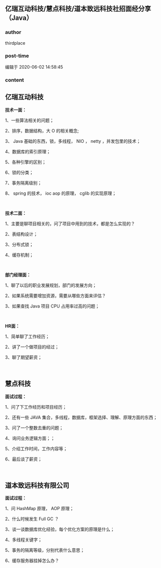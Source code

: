 ## 亿瑞互动科技/慧点科技/道本致远科技社招面经分享（Java）
### author 
thirdplace
### post-time 

编辑于  2020-06-02 14:58:45
### content 
<div class="post-topic-des nc-post-content">
 <h2>
  亿瑞互动科技
 </h2>
 <p>
  <span>
  </span>
 </p>
 <p>
  <strong>
   技术一面：
  </strong>
  <span>
  </span>
 </p>
 <p>
  1、一些算法相关的问题；
  <span>
  </span>
 </p>
 <p>
  2、排序，数据结构，大
  <span>
   O
  </span>
  的相关概念;
 </p>
 <p>
  3、
  <span>
   Java
  </span>
  基础的东西，锁，多线程，
  <span>
   NIO
  </span>
  ，
  <span>
   netty
  </span>
  ，并发包里的技术；
  <span>
  </span>
 </p>
 <p>
  4、数据库的索引原理；
  <span>
  </span>
 </p>
 <p>
  5、各种引擎的区别；
  <span>
  </span>
 </p>
 <p>
  6、锁的分类；
  <span>
  </span>
 </p>
 <p>
  7、事务隔离级别；
  <span>
  </span>
 </p>
 <p>
  8、
  <span>
   spring
  </span>
  的技术，
  <span>
   ioc aop
  </span>
  的原理，
  <span>
   cglib
  </span>
  的实现原理；
  <span>
  </span>
 </p>
 <p>
  <br/>
 </p>
 <p>
  <strong>
   技术二面：
  </strong>
  <span>
  </span>
 </p>
 <p>
  1、主要是聊项目相关的，问了项目中用到的技术，都是怎么实现的？
  <span>
  </span>
 </p>
 <p>
  2、表结构设计；
  <span>
  </span>
 </p>
 <p>
  3、分布式锁；
  <span>
  </span>
 </p>
 <p>
  4、缓存机制；
  <span>
  </span>
 </p>
 <p>
  <br/>
 </p>
 <p>
  <strong>
   部门经理面：
  </strong>
 </p>
 <div>
  1、聊了以后的职业发展规划，部门的发展方向；
 </div>
 <p>
  <span>
  </span>
 </p>
 <p>
  2、如果系统需要增加资源，需要从哪些方面来评估？
  <span>
  </span>
 </p>
 <p>
  3、如果查找
  <span>
   Java
  </span>
  项目
  <span>
   CPU
  </span>
  占用率过高的问题；
  <span>
  </span>
 </p>
 <p>
  <br/>
 </p>
 <p>
  <strong>
   HR面：
  </strong>
  <span>
  </span>
 </p>
 <p>
  1、简单聊了工作经历；
  <span>
  </span>
 </p>
 <p>
  2、讲了一个做项目的经过；
  <span>
  </span>
 </p>
 <p>
  3、聊了期望薪资；
  <span>
  </span>
 </p>
 <p>
  <br/>
 </p>
 <h2>
  慧点科技
 </h2>
 <p>
  <span>
  </span>
 </p>
 <p>
  <strong>
   面试过程：
  </strong>
  <span>
  </span>
 </p>
 <p>
  1、问了下工作经历和项目经历；
  <span>
  </span>
 </p>
 <p>
  2、还有一些
  <span>
   JAVA
  </span>
  集合，多线程，数据库，框架选择、理解、原理方面的东西；
  <span>
  </span>
 </p>
 <p>
  3、问了一个整数去重的问题；
  <span>
  </span>
 </p>
 <p>
  4、询问业务逻辑方面；；
  <span>
  </span>
 </p>
 <p>
  5、介绍工作时间，工作内容等；
  <span>
  </span>
 </p>
 <p>
  6、最后谈了薪资；
  <span>
  </span>
 </p>
 <p>
  <br/>
 </p>
 <h2>
  道本致远科技有限公司
 </h2>
 <p>
  <span>
  </span>
 </p>
 <p>
  <strong>
   面试过程：
  </strong>
  <span>
  </span>
 </p>
 <p>
  1、问
  <span>
   HashMap
  </span>
  原理，
  <span>
   AOP
  </span>
  原理；
  <span>
  </span>
 </p>
 <p>
  2、什么时候发生
  <span>
   Full GC
  </span>
  ？
  <span>
  </span>
 </p>
 <p>
  3、谈一谈数据库优化经验，每个优化方案的原理是什么；
  <span>
  </span>
 </p>
 <p>
  4、多线程关键字；
  <span>
  </span>
 </p>
 <p>
  5、事务的隔离等级，分别代表什么意思；
  <span>
  </span>
 </p>
 <p>
  6、缓存服务器挂掉怎么办？
  <span>
  </span>
 </p>
</div>
